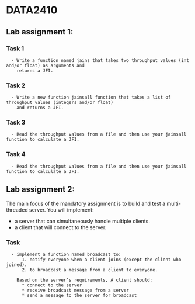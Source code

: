 # DATA2410

## Lab assignment 1:
  ### Task 1
      - Write a function named jains that takes two throughput values (int and/or float) as arguments and
        returns a JFI.
  ### Task 2
      - Write a new function jainsall function that takes a list of throughput values (integers and/or float)
        and returns a JFI.
  ### Task 3
      - Read the throughput values from a file and then use your jainsall function to calculate a JFI.
  ### Task 4
      - Read the throughput values from a file and then use your jainsall function to calculate a JFI.

## Lab assignment 2:
The main focus of the mandatory assignment is to build and test a multi-threaded server. You will
implement:
* a server that can simultaneously handle multiple clients.
* a client that will connect to the server.
### Task 
      - implement a function named broadcast to:
          1. notify everyone when a client joins (except the client who joined).
          2. to broadcast a message from a client to everyone.
          
        Based on the server’s requirements, A client should:
          * connect to the server
          * receive broadcast message from a server
          * send a message to the server for broadcast
